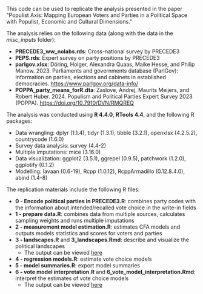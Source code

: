 This code can be used to replicate the analysis presented in the paper "Populist Axis: Mapping European Voters and Parties in a Political Space with Populist, Economic and Cultural Dimensions."

The analysis relies on the following data (along with the data in the _misc_inputs_ folder):
* __PRECEDE3_ww_nolabs.rds__: Cross-national survey by PRECEDE3
* __PEPS.rds__: Expert survey on party positions by PRECEDE3
* __parlgov.xlsx__: Döring, Holger, Alexandra Quaas, Maike Hesse, and Philip Manow. 2023. Parliaments and governments database (ParlGov): Information on parties, elections and cabinets in established democracies.
https://www.parlgov.org/data-info/
* __POPPA_party_means_forR.dta__: Zaslove, Andrej, Maurits Meijers, and Robert Huber. 2024. Populism and Political Parties Expert Survey 2023 (POPPA). https://doi.org/10.7910/DVN/RMQREQ
 
The analysis was conducted using __R 4.4.0__,  __RTools 4.4__, and the following R packages:
* Data wrangling: dplyr (1.1.4), tidyr (1.3.1), tibble (3.2.1), openxlsx (4.2.5.2), countrycode (1.6.0)
* Survey data analysis: survey (4.4-2)
* Multiple imputations: mice (3.16.0)
* Data visualization: ggplot2 (3.5.1), ggrepel (0.9.5), patchwork (1.2.0), ggplotify (0.1.2)
* Modelling: lavaan (0.6-19), Rcpp (1.0.12), RcppArmadillo (0.12.8.4.0), abind (1.4-8)

The replication materials include the following R files:
* __0 - Encode political parties in PRECEDE3.R__: combines party codes with the information about intended/recalled vote choice in the write-in fields
* __1 - prepare data.R__: combines data from multiple sources, calculates sampling weights and runs multiple imputations
* __2 - measurement model estimation.R__: estimates CFA models and outputs models statistics and scores for voters and parties
* __3 - landscapes.R__ and __3_landscapes.Rmd__: describe and visualize the political landscapes
  * The output can be viewed [here](3_landscapes.md)
* __4 - regression models.R__: estimate vote choice models
* __5 - model summaries.R__: export model summaries
* __6 - vote model interpretation.R__ and __6_vote_model_interpretation.Rmd__: interpret the estimates of vote choice models
  * The output can be viewed [here](6_vote_model_interpretation.md)



